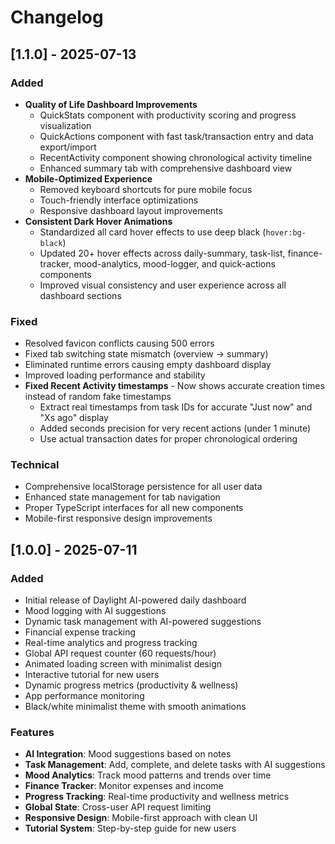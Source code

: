 # Changelog

## [1.1.0] - 2025-07-13

### Added
- **Quality of Life Dashboard Improvements**
  - QuickStats component with productivity scoring and progress visualization
  - QuickActions component with fast task/transaction entry and data export/import
  - RecentActivity component showing chronological activity timeline
  - Enhanced summary tab with comprehensive dashboard view
- **Mobile-Optimized Experience**
  - Removed keyboard shortcuts for pure mobile focus
  - Touch-friendly interface optimizations
  - Responsive dashboard layout improvements
- **Consistent Dark Hover Animations**
  - Standardized all card hover effects to use deep black (`hover:bg-black`)
  - Updated 20+ hover effects across daily-summary, task-list, finance-tracker, mood-analytics, mood-logger, and quick-actions components
  - Improved visual consistency and user experience across all dashboard sections

### Fixed
- Resolved favicon conflicts causing 500 errors
- Fixed tab switching state mismatch (overview → summary)
- Eliminated runtime errors causing empty dashboard display
- Improved loading performance and stability
- **Fixed Recent Activity timestamps** - Now shows accurate creation times instead of random fake timestamps
  - Extract real timestamps from task IDs for accurate "Just now" and "Xs ago" display
  - Added seconds precision for very recent actions (under 1 minute)
  - Use actual transaction dates for proper chronological ordering

### Technical
- Comprehensive localStorage persistence for all user data
- Enhanced state management for tab navigation
- Proper TypeScript interfaces for all new components
- Mobile-first responsive design improvements

## [1.0.0] - 2025-07-11

### Added
- Initial release of Daylight AI-powered daily dashboard
- Mood logging with AI suggestions
- Dynamic task management with AI-powered suggestions
- Financial expense tracking
- Real-time analytics and progress tracking
- Global API request counter (60 requests/hour)
- Animated loading screen with minimalist design
- Interactive tutorial for new users
- Dynamic progress metrics (productivity & wellness)
- App performance monitoring
- Black/white minimalist theme with smooth animations

### Features
- **AI Integration**: Mood suggestions based on notes
- **Task Management**: Add, complete, and delete tasks with AI suggestions
- **Mood Analytics**: Track mood patterns and trends over time
- **Finance Tracker**: Monitor expenses and income
- **Progress Tracking**: Real-time productivity and wellness metrics
- **Global State**: Cross-user API request limiting
- **Responsive Design**: Mobile-first approach with clean UI
- **Tutorial System**: Step-by-step guide for new users
